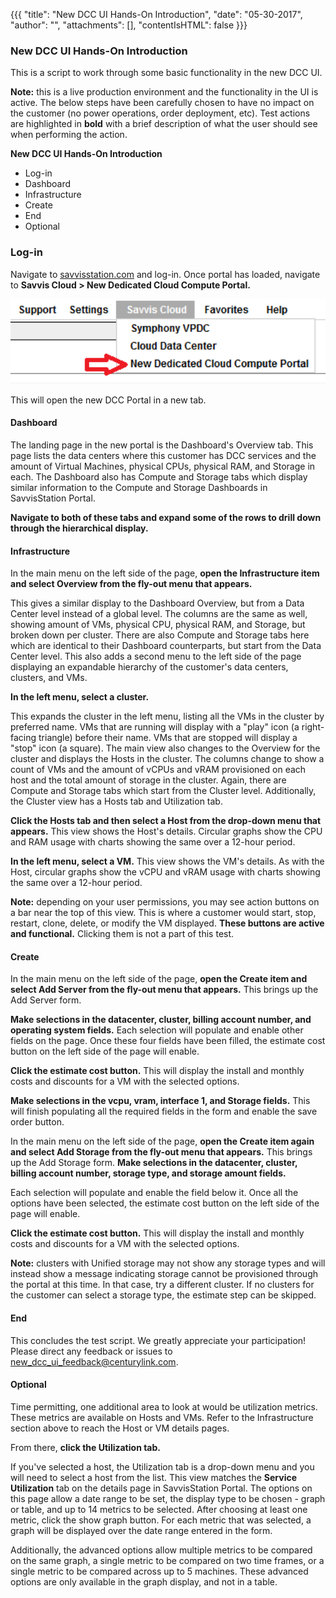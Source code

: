 {{{ "title": "New DCC UI Hands-On Introduction",
"date": "05-30-2017",
"author": "",
"attachments": [],
"contentIsHTML": false
}}}

### New DCC UI Hands-On Introduction

This is a script to work through some basic functionality in the new DCC UI.

**Note:** this is a live production environment and the functionality in the UI is active. The below steps have been carefully chosen to have no impact on the customer (no power operations, order deployment, etc). Test actions are highlighted in **bold** with a brief description of what the user should see when performing the action.

**New DCC UI Hands-On Introduction**

* Log-in
* Dashboard
* Infrastructure
* Create
* End
* Optional

### Log-in

Navigate to [savvisstation.com](///savvisstation.savvis.com/.cccLoginPage;jsessionid=75E6A07F4341A0D71F8D442CC282202D) and log-in. Once portal has loaded, navigate to **Savvis Cloud > New Dedicated Cloud Compute Portal.**

![savvvisstationportal.png](../../images/savvvisstationportal.png)

This will open the new DCC Portal in a new tab.

#### Dashboard

The landing page in the new portal is the Dashboard's Overview tab. This page lists the data centers where this customer has DCC services and the amount of Virtual Machines, physical CPUs, physical RAM, and Storage in each. The Dashboard also has Compute and Storage tabs which display similar information to the Compute and Storage Dashboards in SavvisStation Portal.

**Navigate to both of these tabs and expand some of the rows to drill down through the hierarchical display.**

#### Infrastructure

In the main menu on the left side of the page, **open the Infrastructure item and select Overview from the fly-out menu that appears.**

This gives a similar display to the Dashboard Overview, but from a Data Center level instead of a global level. The columns are the same as well, showing amount of VMs, physical CPU, physical RAM, and Storage, but broken down per cluster. There are also Compute and Storage tabs here which are identical to their Dashboard counterparts, but start from the Data Center level. This also adds a second menu to the left side of the page displaying an expandable hierarchy of the customer's data centers, clusters, and VMs.

**In the left menu, select a cluster.**

This expands the cluster in the left menu, listing all the VMs in the cluster by preferred name. VMs that are running will display with a "play" icon (a right-facing triangle) before their name. VMs that are stopped will display a "stop" icon (a square). The main view also changes to the Overview for the cluster and displays the Hosts in the cluster. The columns change to show a count of VMs and the amount of vCPUs and vRAM provisioned on each host and the total amount of storage in the cluster. Again, there are Compute and Storage tabs which start from the Cluster level. Additionally, the Cluster view has a Hosts tab and Utilization tab.

**Click the Hosts tab and then select a Host from the drop-down menu that appears.** This view shows the Host's details. Circular graphs show the CPU and RAM usage with charts showing the same over a 12-hour period.

**In the left menu, select a VM.** This view shows the VM's details. As with the Host, circular graphs show the vCPU and vRAM usage with charts showing the same over a 12-hour period.

**Note:** depending on your user permissions, you may see action buttons on a bar near the top of this view. This is where a customer would start, stop, restart, clone, delete, or modify the VM displayed. **These buttons are active and functional.** Clicking them is not a part of this test.

#### Create

In the main menu on the left side of the page, **open the Create item and select Add Server from the fly-out menu that appears.** This brings up the Add Server form.

**Make selections in the datacenter, cluster, billing account number, and operating system fields.** Each selection will populate and enable other fields on the page. Once these four fields have been filled, the estimate cost button on the left side of the page will enable.

**Click the estimate cost button.** This will display the install and monthly costs and discounts for a VM with the selected options.

**Make selections in the vcpu, vram, interface 1, and Storage fields.** This will finish populating all the required fields in the form and enable the save order button.

In the main menu on the left side of the page, **open the Create item again and select Add Storage from the fly-out menu that appears.** This brings up the Add Storage form. **Make selections in the datacenter, cluster, billing account number, storage type, and storage amount fields.**

Each selection will populate and enable the field below it. Once all the options have been selected, the estimate cost button on the left side of the page will enable. 

**Click the estimate cost button.** This will display the install and monthly costs and discounts for a VM with the selected options.

**Note:** clusters with Unified storage may not show any storage types and will instead show a message indicating storage cannot be provisioned through the portal at this time. In that case, try a different cluster. If no clusters for the customer can select a storage type, the estimate step can be skipped.

#### End

This concludes the test script. We greatly appreciate your participation! Please direct any feedback or issues to [new_dcc_ui_feedback@centurylink.com](mailto:new_dcc_ui_feedback@centurylink.com).

#### Optional

Time permitting, one additional area to look at would be utilization metrics. These metrics are available on Hosts and VMs. Refer to the Infrastructure section above to reach the Host or VM details pages.

From there, **click the Utilization tab.**

If you've selected a host, the Utilization tab is a drop-down menu and you will need to select a host from the list. This view matches the **Service Utilization** tab on the details page in SavvisStation Portal. The options on this page allow a date range to be set, the display type to be chosen - graph or table, and up to 14 metrics to be selected. After choosing at least one metric, click the show graph button. For each metric that was selected, a graph will be displayed over the date range entered in the form.

Additionally, the advanced options allow multiple metrics to be compared on the same graph, a single metric to be compared on two time frames, or a single metric to be compared across up to 5 machines. These advanced options are only available in the graph display, and not in a table.
